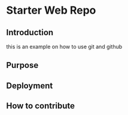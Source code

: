 # Starter Web Repo

## Introduction

this is an example on how to use git and github

## Purpose

## Deployment

## How to contribute